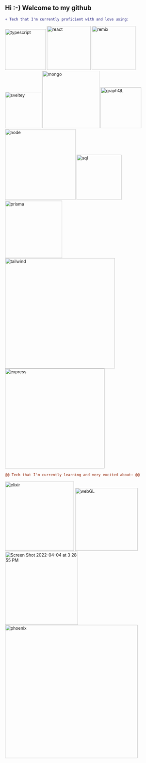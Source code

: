 ## Hi :-) Welcome to my github
```diff
+ Tech that I'm currently proficient with and love using: 
```
<p float="left">
<img width="134" alt="typescript" src="https://user-images.githubusercontent.com/44987246/161546309-0412da10-a1ce-483e-a811-4aabef3749bb.png">
 <img width="144" alt="react" src="https://user-images.githubusercontent.com/44987246/161547861-328f83e6-5e4c-48f7-a78f-db073fad1ca5.jpeg">
  <img width="144" alt="remix" src="https://user-images.githubusercontent.com/44987246/161548091-b7301beb-afc7-4b02-be37-0bb189de28a0.png">
  <img width="119" alt="sveltey" src="https://user-images.githubusercontent.com/44987246/161549583-f6bcc807-da6e-46e9-88d0-4efdfd2b1069.png">
 <img width="188" alt="mongo" src="https://user-images.githubusercontent.com/44987246/161550975-8dec3424-90be-4aa5-a1dc-ea706754d384.png">
  <img width="134" alt="graphQL" src="https://user-images.githubusercontent.com/44987246/161551374-092c36a7-f257-499b-ab2a-e87ed55fc389.png">
  <img width="232" alt="node" src="https://user-images.githubusercontent.com/44987246/161548855-3ffe3b7b-2ea2-407d-9270-a62fb7b351ce.png">
    <img width="148" alt="sql" src="https://user-images.githubusercontent.com/44987246/161551704-5a759b72-ab81-4b77-a2ab-dfeac23f54e1.png">
<img width="188" alt="prisma" src="https://user-images.githubusercontent.com/44987246/161580298-cc11229e-881e-49fd-a2ef-958300358f85.png">
  <img width="362" alt="tailwind" src="https://user-images.githubusercontent.com/44987246/161550062-fe212239-411c-4473-84fe-79dd6bd6b20b.png">
  <img width="328" alt="express" src="https://user-images.githubusercontent.com/44987246/161548341-aca5aee0-a294-49a0-82a8-cf9373ee852a.png">
</p>

```diff
@@ Tech that I'm currently learning and very excited about: @@
```
<p float="left">
  <img width="227" alt="elixir" src="https://user-images.githubusercontent.com/44987246/161553612-57e01ba6-d4ae-47e4-be85-8ce9eb56b4b7.png">
  <img width="206" alt="webGL" src="https://user-images.githubusercontent.com/44987246/161553714-0c38727d-c6a6-4df6-b268-9a808b8a7155.png">
   <img width="240" alt="Screen Shot 2022-04-04 at 3 28 55 PM" src="https://user-images.githubusercontent.com/44987246/161554418-30a3c871-fa2a-401f-9cda-1ef82d783abf.png">
  <img width="437" alt="phoenix" src="https://user-images.githubusercontent.com/44987246/161553948-d65c91e7-6acf-443a-9062-46fa5e99a832.png">

</p>
